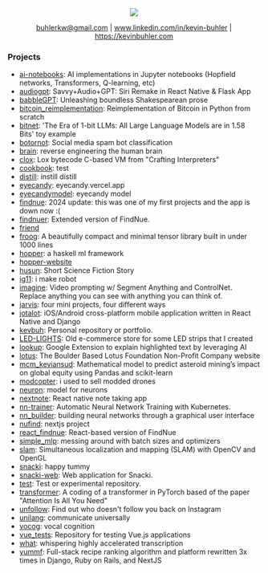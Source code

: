 
<div align="center">
<img src="https://github-stats-alpha.vercel.app/api?username=kevbuh&cc=0000000&tc=FFFFFF&ic=fff&bc=0000">
 
 buhlerkw@gmail.com | www.linkedin.com/in/kevin-buhler | https://kevinbuhler.com
</div>

### Projects
- [ai-notebooks](https://github.com/kevbuh/ai-notebooks): AI implementations in Jupyter notebooks (Hopfield networks, Transformers, Q-learning, etc)
- [audiogpt](https://github.com/kevbuh/audiogpt): Savvy+Audio+GPT: Siri Remake in React Native & Flask App
- [babbleGPT](https://github.com/kevbuh/babbleGPT): Unleashing boundless Shakespearean prose
- [bitcoin_reimplementation](https://github.com/kevbuh/bitcoin_reimplementation): Reimplementation of Bitcoin in Python from scratch
- [bitnet](https://github.com/kevbuh/bitnet): 'The Era of 1-bit LLMs: All Large Language Models are in 1.58 Bits' toy example
- [botornot](https://github.com/kevbuh/botornot): Social media spam bot classification
- [brain](https://github.com/kevbuh/brain): reverse engineering the human brain
- [clox](https://github.com/kevbuh/clox): Lox bytecode C-based VM from "Crafting Interpreters"
- [cookbook](https://github.com/kevbuh/cookbook): test
- [distill](https://github.com/kevbuh/distill): instill distill
- [eyecandy](https://github.com/kevbuh/eyecandy): eyecandy.vercel.app
- [eyecandymodel](https://github.com/kevbuh/eyecandymodel): eyecandy model
- [findnue](https://github.com/kevbuh/findnue): 2024 update: this was one of my first projects and the app is down now :(
- [findnuer](https://github.com/kevbuh/findnuer): Extended version of FindNue.
- [friend](https://github.com/kevbuh/friend)
- [froog](https://github.com/kevbuh/froog): A beautifully compact and minimal tensor library built in under 1000 lines
- [hopper](https://github.com/kevbuh/hopper): a haskell ml framework
- [hopper-website](https://github.com/kevbuh/hopper-website)
- [husun](https://github.com/kevbuh/husun): Short Science Fiction Story
- [ig11](https://github.com/kevbuh/ig11): i make robot
- [imagine](https://github.com/kevbuh/imagine): Video prompting w/ Segment Anything and ControlNet. Replace anything you can see with anything you can think of.
- [jarvis](https://github.com/kevbuh/jarvis): four mini projects, four different ways
- [jotalot](https://github.com/kevbuh/jotalot): iOS/Android cross-platform mobile application written in React Native and Django
- [kevbuh](https://github.com/kevbuh/kevbuh): Personal repository or portfolio.
- [LED-LIGHTS](https://github.com/kevbuh/LED-LIGHTS): Old e-commerce store for some LED strips that I created
- [lookup](https://github.com/kevbuh/lookup): Google Extension to explain highlighted text by leveraging AI
- [lotus](https://github.com/kevbuh/lotus): The Boulder Based Lotus Foundation Non-Profit Company website
- [mcm_keviansud](https://github.com/kevbuh/mcm_keviansud): Mathematical model to predict asteroid mining’s impact on global equity using Pandas and scikit-learn
- [modcopter](https://github.com/kevbuh/modcopter): i used to sell modded drones
- [neuron](https://github.com/kevbuh/neuron): model for neurons
- [nextnote](https://github.com/kevbuh/nextnote): React native note taking app
- [nn-trainer](https://github.com/kevbuh/nn-trainer): Automatic Neural Network Training with Kubernetes.
- [nn_builder](https://github.com/kevbuh/nn_builder): building neural networks through a graphical user interface
- [nufind](https://github.com/kevbuh/nufind): nextjs project
- [react_findnue](https://github.com/kevbuh/react_findnue): React-based version of FindNue
- [simple_mlp](https://github.com/kevbuh/simple_mlp): messing around with batch sizes and optimizers
- [slam](https://github.com/kevbuh/slam): Simultaneous localization and mapping (SLAM) with OpenCV and OpenGL
- [snacki](https://github.com/kevbuh/snacki): happy tummy
- [snacki-web](https://github.com/kevbuh/snacki-web): Web application for Snacki.
- [test](https://github.com/kevbuh/test): Test or experimental repository.
- [transformer](https://github.com/kevbuh/transformer): A coding of a transformer in PyTorch based of the paper "Attention Is All You Need"
- [unfollow](https://github.com/kevbuh/unfollow): Find out who doesn't follow you back on Instagram
- [unilang](https://github.com/kevbuh/unilang): communicate universally
- [vocog](https://github.com/kevbuh/vocog): vocal cognition
- [vue_tests](https://github.com/kevbuh/vue_tests): Repository for testing Vue.js applications
- [what](https://github.com/kevbuh/what): whispering highly accelerated transcription
- [yummf](https://github.com/kevbuh/yummf): Full-stack recipe ranking algorithm and platform rewritten 3x times in Django, Ruby on Rails, and NextJS




<!-- PROJECTS
 - froog: A SUPER SIMPLE AI FRAMEWORK
 - yummf: A full-stack website rewritten 3x times in Django, Ruby on Rails, and NextJS
 - babbleGPT: Generating Shakespeare by training a transformer based language model on all of Shakespeare's work
 - mcmkeviansud: Mathematical model to predict asteroid mining’s impact on global equity using Pandas and scikit-learn.
 - jotalot: iOS/Android cross-platform mobile application written in React Native and Django
 - lookup: Google Extension to explain highlighted text by leveraging machine learning -->
   
 



<!--
**kevbuh/kevbuh** is a ✨ _special_ ✨ repository because its `README.md` (this file) appears on your GitHub profile.

Here are some ideas to get you started:

- 🔭 I’m currently working on ...
- 🌱 I’m currently learning ...
- 👯 I’m looking to collaborate on ...
- 🤔 I’m looking for help with ...
- 💬 Ask me about ...
- 📫 How to reach me: ...
- 😄 Pronouns: ...
- ⚡ Fun fact: ...
-->
